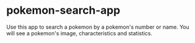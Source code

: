 # pokemon-search-app
Use this app to search a pokemon by a pokemon's number or name. 
You will see a pokemon's image, characteristics and statistics.
